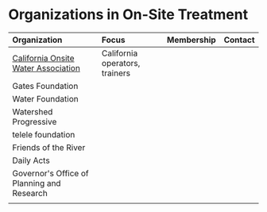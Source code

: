 # Organizations in On-Site Treatment

Organization | Focus | Membership | Contact
:--- | :--- | :--- |:---
[California Onsite Water Association](https://cowa.org/) |California operators, trainers ||
Gates Foundation   |   ||
Water Foundation   |   |   |   |
Watershed Progressive   |   |   |   |
telele foundation   |   |   |   |
Friends of the River   |   |   |   |
Daily Acts   |   |   |   |
Governor's Office of Planning and Research   |   |   |   |
|   |   |   |   |
